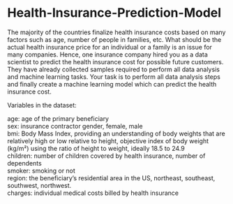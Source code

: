 # Health-Insurance-Prediction-Model
The majority of the countries finalize health insurance costs based on many factors such as age, number of people in families, etc. What should be the actual health insurance price for an individual or a family is an issue for many companies. Hence, one insurance company hired you as a data scientist to predict the health insurance cost for possible future customers. They have already collected samples required to perform all data analysis and machine learning tasks. Your task is to perform all data analysis steps and finally create a machine learning model which can predict the health insurance cost.<br>

Variables in the dataset:<br>

age: age of the primary beneficiary<br>
sex: insurance contractor gender, female, male<br>
bmi: Body Mass Index, providing an understanding of body weights that are relatively high or low relative to height, objective index of body weight (kg/m²) using the ratio of height to weight, ideally 18.5 to 24.9<br>
children: number of children covered by health insurance, number of dependents<br>
smoker: smoking or not<br>
region: the beneficiary’s residential area in the US, northeast, southeast, southwest, northwest.<br>
charges: individual medical costs billed by health insurance<br>
